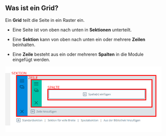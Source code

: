 ## Was ist ein Grid?

Ein **Grid** teilt die Seite in ein Raster ein.

  * Eine Seite ist von oben nach unten in **Sektionen** unterteilt.

  * Eine **Sektion** kann von oben nach unten ein oder mehrere **Zeilen** beinhalten.

  * Eine **Zeile** besteht aus ein oder mehreren **Spalten** in die Module eingefügt werden.

![image](./assets/grid_skeletton.jpg)
